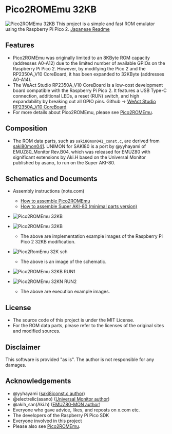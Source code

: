 <!-- ```markdown -->
# Pico2ROMEmu 32KB
![Pico2ROMEmu 32KB](./IMG/Pico2ROMEmu_32KB_RP2350A_V10.jpg)
This project is a simple and fast ROM emulator using the Raspberry Pi Pico 2.
[Japanese Readme](./README.md)
## Features
- Pico2ROMEmu was originally limited to an 8KByte ROM capacity (addresses A0-A12) due to the limited number of available GPIOs on the Raspberry Pi Pico 2. However, by modifying the Pico 2 and the RP2350A_V10 CoreBoard, it has been expanded to 32KByte (addresses A0-A14).
- The WeAct Studio RP2350A_V10 CoreBoard is a low-cost development board compatible with the Raspberry Pi Pico 2. It features a USB Type-C connection, additional LEDs, a reset (RUN) switch, and high expandability by breaking out all GPIO pins.
Github -> [WeAct Studio RP2350A_V10 CoreBoard](https://github.com/WeActStudio/WeActStudio.RP2350ACoreBoard/tree/main/RP2350A_V10)
- For more details about Pico2ROMEmu, please see [Pico2ROMEmu](https://github.com/kyo-ta04/Pico2ROMEmuBR).

## Composition
- The ROM data parts, such as `saki80mon041_const.c`, are derived from [saki80mon041](https://github.com/yyhayami/saki80mon041).
UNIMON for SAKI80 is a port by @yyhayami of EMUZ80_Monitor Rev.B04, which was released for EMUZ80 with significant extensions by Aki.H based on the Universal Monitor published by asano, to run on the Super AKI-80.

## Schematics and Documents
- Assembly instructions (note.com)
  - [How to assemble Pico2ROMEmu](https://note.com/quiet_duck4046/n/n425d6b7e8d55?sub_rt=share_sb)
  - [How to assemble Super AKI-80 (minimal parts version)](https://note.com/quiet_duck4046/n/n32906e1dfb96?sub_rt=share_sb)

- ![Pico2ROMEmu 32KB](./IMG/Pico2ROMEmuBR_32KB_img.jpg)
- ![Pico2ROMEmu 32KB](./IMG/Pico2ROMEmu_32KB.jpg)
  - The above are implementation example images of the Raspberry Pi Pico 2 32KB modification.
- ![Pico2RomEmu 32K sch](./IMG/Pico2ROMEmu32KB_sch_2.jpg)
  - The above is an image of the schematic.
- ![Pico2ROMEmu 32KB RUN1](./IMG/Pico2ROMEmu_32KB_RUN_1.png)
- ![Pico2ROMEmu 32KN RUN2](./IMG/Pico2ROMEmu_32KB_RUN_2.png)
  - The above are execution example images.

## License
- The source code of this project is under the MIT License.
- For the ROM data parts, please refer to the licenses of the original sites and modified sources.

## Disclaimer
This software is provided "as is". The author is not responsible for any damages.

## Acknowledgements
- @yyhayami ([saki8iconst.c author](https://github.com/yyhayami/saki80mon041))
- @electrelic(asano) ([Universal Monitor author](https://electrelic.com/electrelic/node/1317))
- @akih_san(Aki.h) ([EMUZ80-MON author](https://github.com/akih-san/EMUZ80-MON))
- Everyone who gave advice, likes, and reposts on x.com etc.
- The developers of the Raspberry Pi Pico SDK
- Everyone involved in this project
- Please also see [Pico2ROMEmu](https://github.com/kyo-ta04/Pico2ROMEmuBR).

```

